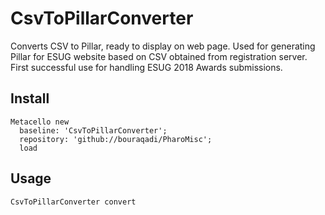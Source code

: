 # CsvToPillarConverter
Converts CSV to Pillar, ready to display on web page. 
Used for generating Pillar for ESUG website based on CSV obtained from registration server.
First successful use for handling ESUG 2018 Awards submissions.

## Install
```
Metacello new
  baseline: 'CsvToPillarConverter';
  repository: 'github://bouraqadi/PharoMisc';
  load
```

## Usage
`CsvToPillarConverter convert`
